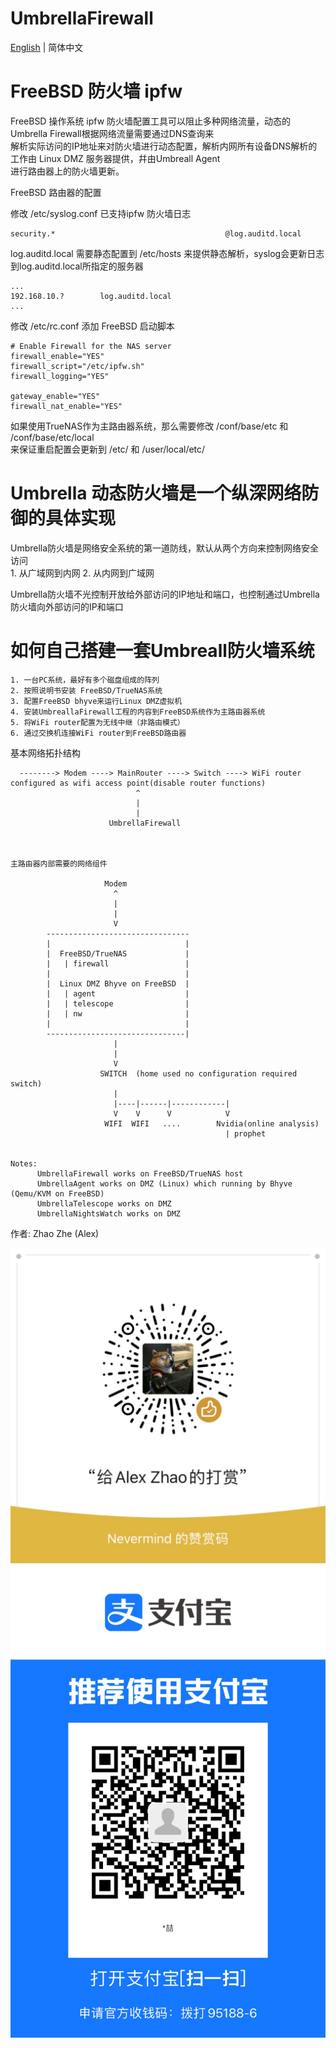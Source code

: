 # UmbrellaFirewall

[English](README.md) | 简体中文    


# FreeBSD 防火墙 ipfw      
FreeBSD 操作系统 ipfw 防火墙配置工具可以阻止多种网络流量，动态的Umbrella Firewall根据网络流量需要通过DNS查询来     
解析实际访问的IP地址来对防火墙进行动态配置，解析内网所有设备DNS解析的工作由 Linux DMZ 服务器提供，幷由Umbreall Agent   
进行路由器上的防火墙更新。     

FreeBSD 路由器的配置     

修改 /etc/syslog.conf 已支持ipfw 防火墙日志        
```
security.*                                      @log.auditd.local    
```

log.auditd.local 需要静态配置到 /etc/hosts 来提供静态解析，syslog会更新日志到log.auditd.local所指定的服务器         
```
...   
192.168.10.?		log.auditd.local    
...   

```

修改 /etc/rc.conf 添加 FreeBSD 启动脚本           
```
# Enable Firewall for the NAS server
firewall_enable="YES"
firewall_script="/etc/ipfw.sh"
firewall_logging="YES"

gateway_enable="YES"
firewall_nat_enable="YES"
```

如果使用TrueNAS作为主路由器系统，那么需要修改 /conf/base/etc 和 /conf/base/etc/local     
来保证重启配置会更新到 /etc/ 和 /user/local/etc/

# Umbrella 动态防火墙是一个纵深网络防御的具体实现        
Umbrella防火墙是网络安全系统的第一道防线，默认从两个方向来控制网络安全访问     
    1. 从广域网到内网
    2. 从内网到广域网

Umbrella防火墙不光控制开放给外部访问的IP地址和端口，也控制通过Umbrella防火墙向外部访问的IP和端口    

# 如何自己搭建一套Umbreall防火墙系统        

    1. 一台PC系统，最好有多个磁盘组成的阵列    
    2. 按照说明书安装 FreeBSD/TrueNAS系统    
    3. 配置FreeBSD bhyve来运行Linux DMZ虚拟机    
    4. 安装UmbreallaFirewall工程的内容到FreeBSD系统作为主路由器系统    
    5. 将WiFi router配置为无线中继（非路由模式）   
    6. 通过交换机连接WiFi router到FreeBSD路由器     
 

基本网络拓扑结构     
```
  --------> Modem ----> MainRouter ----> Switch ----> WiFi router configured as wifi access point(disable router functions)    
                            ^    
                            |   
                            |
                      UmbrellaFirewall    



主路由器内部需要的网络组件         
                       
                     Modem   
                       ^
                       |
                       |
                       V
        --------------------------------
        |                              |
        |  FreeBSD/TrueNAS             |
        |   | firewall                 |
        |                              |
        |  Linux DMZ Bhyve on FreeBSD  |
        |   | agent                    |
        |   | telescope                |
        |   | nw                       |
        |                              |
        -------------------------------|
                       |
                       |
                       V
                    SWITCH  (home used no configuration required switch)
                       |
                       |----|------|------------|
                       V    V      V            V
                     WIFI  WIFI   ....        Nvidia(online analysis)
                                                | prophet


Notes:
      UmbrellaFirewall works on FreeBSD/TrueNAS host
      UmbrellaAgent works on DMZ (Linux) which running by Bhyve (Qemu/KVM on FreeBSD)
      UmbrellaTelescope works on DMZ
      UmbrellaNightsWatch works on DMZ

```


作者: Zhao Zhe (Alex)


![Donate](./DONATE.JPG)
![Donate](./DONATE_Z.JPG)

